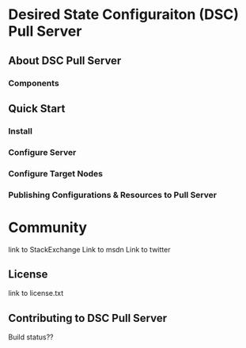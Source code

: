 # Desired State Configuraiton (DSC) Pull Server
## About DSC Pull Server
### Components

## Quick Start
### Install
### Configure Server
### Configure Target Nodes
### Publishing Configurations & Resources to Pull Server

# Community
link to StackExchange
Link to msdn 
Link to twitter

## License
link to license.txt

## Contributing to DSC Pull Server
Build status??

